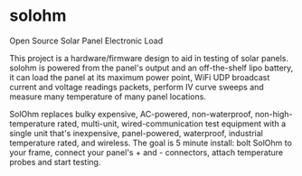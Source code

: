 solohm
======

Open Source Solar Panel Electronic Load

This project is a hardware/firmware design to aid in testing of solar panels. solohm is powered from the panel's output and an off-the-shelf lipo battery, it can load the panel at its maximum power point, WiFi UDP broadcast current and voltage readings packets, perform IV curve sweeps and measure many temperature of many panel locations. 

SolOhm replaces bulky expensive, AC-powered, non-waterproof, non-high-temperature rated, multi-unit, wired-communication test equipment with a single unit that's inexpensive, panel-powered, waterproof, industrial temperature rated, and wireless. The goal is 5 minute install: bolt SolOhm to your frame, connect your panel's + and - connectors, attach temperature probes and start testing.  
